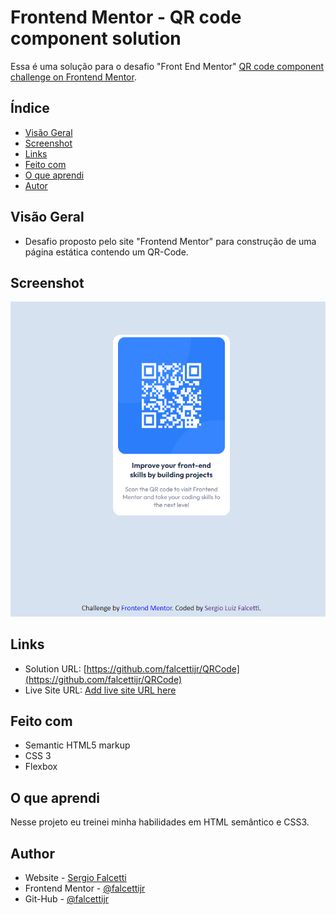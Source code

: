 # Frontend Mentor - QR code component solution

Essa é uma solução para o desafio "Front End Mentor" [QR code component challenge on Frontend Mentor](https://www.frontendmentor.io/challenges/qr-code-component-iux_sIO_H). 
## Índice

- [Visão Geral](#visão-geral)
- [Screenshot](#screenshot)
- [Links](#links)
- [Feito com](#Feito-com)
- [O que aprendi](#o-que-aprendi)
- [Autor](#autor)


## Visão Geral

- Desafio proposto pelo site "Frontend Mentor" para construção de uma página estática contendo um QR-Code.

## Screenshot

![](/images/screenshot.png)

## Links

- Solution URL: [https://github.com/falcettijr/QRCode](https://github.com/falcettijr/QRCode)
- Live Site URL: [Add live site URL here](https://your-live-site-url.com)

## Feito com

- Semantic HTML5 markup
- CSS 3 
- Flexbox

## O que aprendi

Nesse projeto eu treinei minha habilidades em HTML semântico e CSS3.


## Author

- Website - [Sergio Falcetti](https://beacons.ai/sergiofalcetti)
- Frontend Mentor - [@falcettijr](https://www.frontendmentor.io/profile/falcettijr)
- Git-Hub - [@falcettijr](https://github.com/falcettijr)
